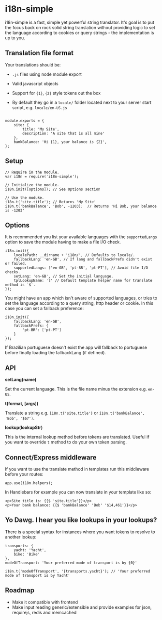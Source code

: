 # i18n-simple

i18n-simple is a fast, simple yet powerful string translator. It's goal is to put the focus back on rock solid string translation without providing logic to set the language according to cookies or query strings - the implementation is up to you.

## Translation file format

Your translations should be:

- `.js` files using node module export

- Valid javascript objects

- Support for `{1}`, `{2}` style tokens out the box

- By default they go in a `locale/` folder located next to your server start script, e.g. `locale/en-US.js`

<pre><code>
module.exports = {
	site: {
		title: 'My Site',
		description: 'A site that is all mine'
	},
	bankBalance: 'Hi {1}, your balance is {2}',
};
</code></pre>

## Setup

	// Require in the module.
	var i18n = require('i18n-simple');

	// Initialize the module.
	i18n.init([options]); // See Options section

	// Use the moduke.
	i18n.t('site.title'); // Returns 'My Site'
	i18n.t('bankBalance', 'Bob', -1203);  // Returns 'Hi Bob, your balance is -1203'

## Options

It is recommended you list your available languages with the `supportedLangs` option to save the module having to make a file I/O check.

	i18n.init({
		localePath: __dirname + 'i18n/', // Defaults to locale/.
		fallbackLang: 'en-GB', // If lang and fallbackPrefs didn't exist or failed.
		supportedLangs: ['en-GB', 'pt-BR', 'pt-PT'], // Avoid file I/O checks.
		setLang: 'en-GB', // Set the initial language.
		tplLookupName: 'l' // Default template helper name for translate method is `$`.
	});

You might have an app which isn't aware of supported languages, or tries to set the language according to a query string, http header or cookie. In this case you can set a fallback preference:

	i18n.init({
		fallbackLang: 'en-GB',
		fallbackPrefs: {
			'pt-BR': ['pt-PT']
		}
	});

If Brazilian portuguese doesn't exist the app will fallback to portuguese before finally loading the fallbackLang (if defined).

## API

**setLang(name)**

Set the current language. This is the file name minus the extension e.g. `en-US`.

**t(format, [args])**

Translate a string e.g. `i18n.t('site.title')` or `i18n.t('bankBalance', 'Bob', '$67')`.

**lookup(lookupStr)**

This is the internal lookup method before tokens are translated. Useful if you want to override `t` method to do your own token parsing.

## Connect/Express middleware

If you want to use the translate method in templates run this middleware before your routes:

	app.use(i18n.helpers);

In Handlebars for example you can now translate in your template like so:

	<p>Site title is: {{$ 'site.title'}}</p>
	<p>Your bank balance: {{$ 'bankBalance' 'Bob' '$14,461'}}</p>

## Yo Dawg. I hear you like lookups in your lookups?

There is a special syntax for instances where you want tokens to resolve to another lookup:

	transports: {
		yacht: 'Yacht',
		bike: 'Bike'
	},
	modeOfTransport: 'Your preferred mode of transport is by {0}'

	i18n.t('modeOfTransport', '{transports.yacht}'); // 'Your preferred mode of transport is by Yacht'
	
## Roadmap

- Make it compatible with frontend
- Make input reading generic/extensible and provide examples for json, requirejs, redis and memcached
